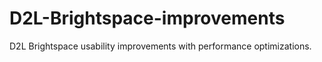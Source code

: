 # D2L-Brightspace-improvements
D2L Brightspace usability improvements with performance optimizations.
